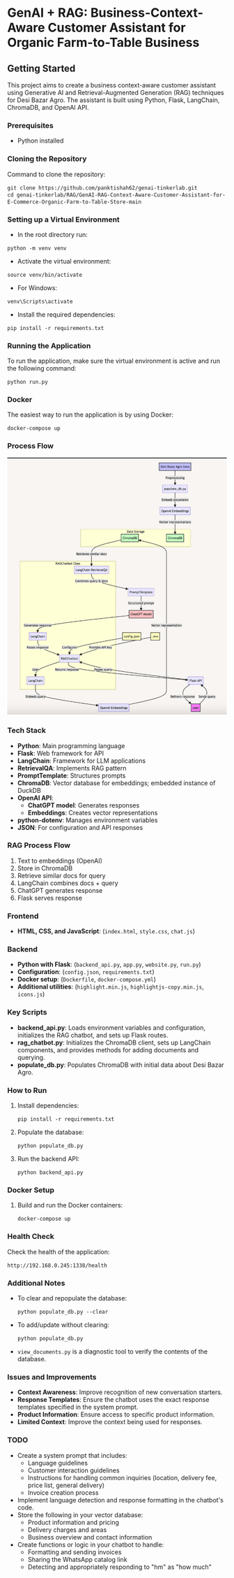 
# GenAI + RAG: Business-Context-Aware Customer Assistant for Organic Farm-to-Table Business 

## Getting Started

This project aims to create a business context-aware customer assistant using Generative AI and Retrieval-Augmented Generation (RAG) techniques for Desi Bazar Agro. The assistant is built using Python, Flask, LangChain, ChromaDB, and OpenAI API.

### Prerequisites

- Python installed

### Cloning the Repository

Command to clone the repository:
```
git clone https://github.com/panktishah62/genai-tinkerlab.git 
cd genai-tinkerlab/RAG/GenAI-RAG-Context-Aware-Customer-Assistant-for-E-Commerce-Organic-Farm-to-Table-Store-main
```

### Setting up a Virtual Environment

- In the root directory run:
```
python -m venv venv
```
- Activate the virtual environment:
```
source venv/bin/activate
```
- For Windows:
```
venv\Scripts\activate
```
- Install the required dependencies:
```
pip install -r requirements.txt
```

### Running the Application

To run the application, make sure the virtual environment is active and run the following command:
```
python run.py
```

### Docker

The easiest way to run the application is by using Docker:
```
docker-compose up
```

### Process Flow

![Process Flow](./client/img/process_flow.png)

### Tech Stack

- **Python**: Main programming language
- **Flask**: Web framework for API
- **LangChain**: Framework for LLM applications
- **RetrievalQA**: Implements RAG pattern
- **PromptTemplate**: Structures prompts
- **ChromaDB**: Vector database for embeddings; embedded instance of DuckDB
- **OpenAI API**:
  - **ChatGPT model**: Generates responses
  - **Embeddings**: Creates vector representations
- **python-dotenv**: Manages environment variables
- **JSON**: For configuration and API responses

### RAG Process Flow

1. Text to embeddings (OpenAI)
2. Store in ChromaDB
3. Retrieve similar docs for query
4. LangChain combines docs + query
5. ChatGPT generates response
6. Flask serves response

### Frontend

- **HTML, CSS, and JavaScript**: (`index.html`, `style.css`, `chat.js`)

### Backend

- **Python with Flask**: (`backend_api.py`, `app.py`, `website.py`, `run.py`)
- **Configuration**: (`config.json`, `requirements.txt`)
- **Docker setup**: (`Dockerfile`, `docker-compose.yml`)
- **Additional utilities**: (`highlight.min.js`, `highlightjs-copy.min.js`, `icons.js`)

### Key Scripts

- **backend_api.py**: Loads environment variables and configuration, initializes the RAG chatbot, and sets up Flask routes.
- **rag_chatbot.py**: Initializes the ChromaDB client, sets up LangChain components, and provides methods for adding documents and querying.
- **populate_db.py**: Populates ChromaDB with initial data about Desi Bazar Agro.

### How to Run

1. Install dependencies:
   ```
   pip install -r requirements.txt
   ```
2. Populate the database:
   ```
   python populate_db.py
   ```
3. Run the backend API:
   ```
   python backend_api.py
   ```

### Docker Setup

1. Build and run the Docker containers:
   ```
   docker-compose up
   ```

### Health Check

Check the health of the application:
```
http://192.168.0.245:1338/health
```

### Additional Notes

- To clear and repopulate the database:
  ```
  python populate_db.py --clear
  ```
- To add/update without clearing:
  ```
  python populate_db.py
  ```
- `view_documents.py` is a diagnostic tool to verify the contents of the database.

### Issues and Improvements

- **Context Awareness**: Improve recognition of new conversation starters.
- **Response Templates**: Ensure the chatbot uses the exact response templates specified in the system prompt.
- **Product Information**: Ensure access to specific product information.
- **Limited Context**: Improve the context being used for responses.

### TODO

- Create a system prompt that includes:
  - Language guidelines
  - Customer interaction guidelines
  - Instructions for handling common inquiries (location, delivery fee, price list, general delivery)
  - Invoice creation process
- Implement language detection and response formatting in the chatbot's code.
- Store the following in your vector database:
  - Product information and pricing
  - Delivery charges and areas
  - Business overview and contact information
- Create functions or logic in your chatbot to handle:
  - Formatting and sending invoices
  - Sharing the WhatsApp catalog link
  - Detecting and appropriately responding to "hm" as "how much"



